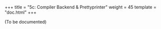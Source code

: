 +++
title = "5c: Compiler Backend & Prettyprinter"
weight = 45
template = "doc.html"
+++

(To be documented)